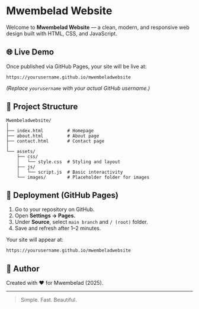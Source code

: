 # Mwembelad Website

Welcome to **Mwembelad Website** — a clean, modern, and responsive web design built with HTML, CSS, and JavaScript.

## 🌐 Live Demo
Once published via GitHub Pages, your site will be live at:
```
https://yourusername.github.io/mwembeladwebsite
```
*(Replace `yourusername` with your actual GitHub username.)*

## 📁 Project Structure
```
Mwembeladwebsite/
│
├── index.html         # Homepage
├── about.html         # About page
├── contact.html       # Contact page
│
└── assets/
    ├── css/
    │   └── style.css  # Styling and layout
    ├── js/
    │   └── script.js  # Basic interactivity
    └── images/        # Placeholder folder for images
```

## 🚀 Deployment (GitHub Pages)
1. Go to your repository on GitHub.
2. Open **Settings → Pages.**
3. Under **Source**, select `main branch` and `/ (root)` folder.
4. Save and refresh after 1–2 minutes.

Your site will appear at:
```
https://yourusername.github.io/mwembeladwebsite
```

## 🧠 Author
Created with ❤️ for Mwembelad (2025).

---
> Simple. Fast. Beautiful.
